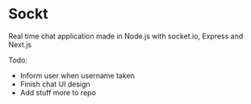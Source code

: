 # Sockt

Real time chat application made in Node.js with socket.io, Express and Next.js

Todo:

* Inform user when username taken
* Finish chat UI design
* Add stuff more to repo
